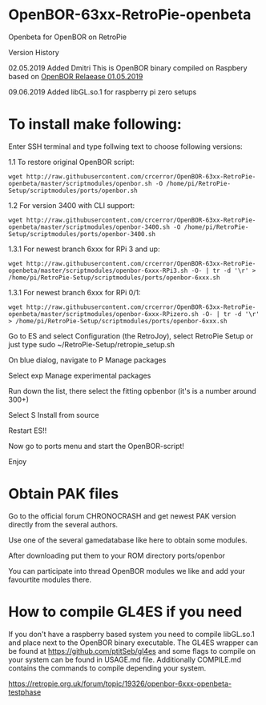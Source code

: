# OpenBOR-63xx-RetroPie-openbeta
Openbeta for OpenBOR on RetroPie

Version History

02.05.2019
Added Dmitri
This is OpenBOR binary compiled on Raspbery
based on [OpenBOR Relaease 01.05.2019](https://github.com/DCurrent/openbor/tree/02375fbcd9c3848045dd7d11819542e83ae46cb1)

09.06.2019
Added libGL.so.1 for raspberry pi zero setups

# To install make following:

Enter SSH terminal and type follwing text to choose following versions:

1.1 To restore original OpenBOR script:
    
    wget http://raw.githubusercontent.com/crcerror/OpenBOR-63xx-RetroPie-openbeta/master/scriptmodules/openbor.sh -O /home/pi/RetroPie-Setup/scriptmodules/ports/openbor.sh
    
1.2 For version 3400 with CLI support:

    wget http://raw.githubusercontent.com/crcerror/OpenBOR-63xx-RetroPie-openbeta/master/scriptmodules/openbor-3400.sh -O /home/pi/RetroPie-Setup/scriptmodules/ports/openbor-3400.sh

1.3.1 For newest branch 6xxx for RPi 3 and up:

    wget http://raw.githubusercontent.com/crcerror/OpenBOR-63xx-RetroPie-openbeta/master/scriptmodules/openbor-6xxx-RPi3.sh -O- | tr -d '\r' > /home/pi/RetroPie-Setup/scriptmodules/ports/openbor-6xxx.sh

1.3.1 For newest branch 6xxx for RPi 0/1:

    wget http://raw.githubusercontent.com/crcerror/OpenBOR-63xx-RetroPie-openbeta/master/scriptmodules/openbor-6xxx-RPizero.sh -O- | tr -d '\r' > /home/pi/RetroPie-Setup/scriptmodules/ports/openbor-6xxx.sh


Go to ES and select Configuration (the RetroJoy), select RetroPie Setup or just type sudo ~/RetroPie-Setup/retropie_setup.sh

On blue dialog, navigate to P Manage packages

Select exp Manage experimental packages

Run down the list, there select the fitting opbenbor (it's is a number around 300+)

Select S Install from source

Restart ES!!

Now go to ports menu and start the OpenBOR-script!

Enjoy

# Obtain PAK files

Go to the official forum CHRONOCRASH and get newest PAK version directly from the several authors.

Use one of the several gamedatabase like here to obtain some modules.

After downloading put them to your ROM directory ports/openbor

You can participate into thread OpenBOR modules we like and add your favourtite modules there.

# How to compile GL4ES if you need

If you don't have a raspberry based system you need to compile libGL.so.1 and place next to the OpenBOR binary executable. The GL4ES wrapper can be found at https://github.com/ptitSeb/gl4es and some flags to compile on your system can be found in USAGE.md file. Additionally COMPILE.md contains the commands to compile depending your system.

https://retropie.org.uk/forum/topic/19326/openbor-6xxx-openbeta-testphase
